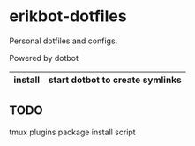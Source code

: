 

# erikbot-dotfiles
Personal dotfiles and configs.

Powered by dotbot

| install | start dotbot to create symlinks |
|---------|---------------------------------|

## TODO
tmux plugins
package install script



